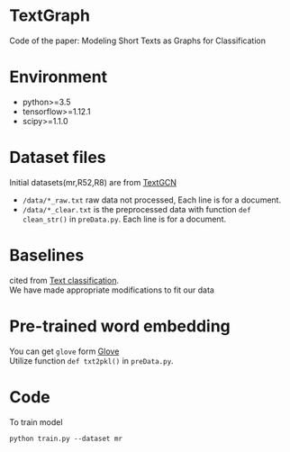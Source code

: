 # TextGraph
Code of the paper:  Modeling Short Texts as Graphs for Classification
# Environment
* python>=3.5
* tensorflow>=1.12.1
* scipy>=1.1.0
# Dataset files
Initial datasets(mr,R52,R8) are from [TextGCN](https://github.com/yao8839836/text_gcn)
* `/data/*_raw.txt` raw data not processed, Each line is for a document.
* `/data/*_clear.txt` is the preprocessed data with function `def clean_str()` in `preData.py`. Each line is for a document.
# Baselines
cited from [Text classification](https://github.com/zhengwsh/text-classification).  
We have made appropriate modifications to fit our data
# Pre-trained word embedding
You can get `glove` form [Glove](https://nlp.stanford.edu/projects/glove/)  
Utilize function `def txt2pkl()` in `preData.py`. 
# Code
To train model 

    python train.py --dataset mr

    


